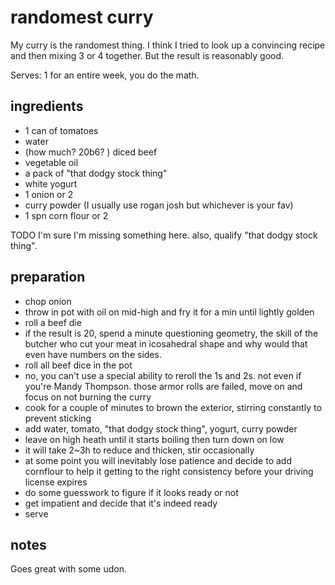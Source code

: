 # randomest curry

My curry is the randomest thing. I think I tried to look up a convincing recipe and then mixing 3 or 4 together. But the result is reasonably good.

Serves: 1 for an entire week, you do the math.

## ingredients

- 1 can of tomatoes
- water
- (how much? 20b6? ) diced beef
- vegetable oil
- a pack of "that dodgy stock thing"
- white yogurt
- 1 onion or 2
- curry powder (I usually use rogan josh but whichever is your fav)
- 1 spn corn flour or 2

TODO I'm sure I'm missing something here. also, qualify "that dodgy stock thing".

## preparation

- chop onion
- throw in pot with oil on mid-high and fry it for a min until lightly golden
- roll a beef die
- if the result is 20, spend a minute questioning geometry, the skill of the butcher who cut your meat in icosahedral shape and why would that even have numbers on the sides.
- roll all beef dice in the pot
- no, you can't use a special ability to reroll the 1s and 2s. not even if you're Mandy Thompson. those armor rolls are failed, move on and focus on not burning the curry
- cook for a couple of minutes to brown the exterior, stirring constantly to prevent sticking
- add water, tomato, "that dodgy stock thing", yogurt, curry powder
- leave on high heath until it starts boiling then turn down on low
- it will take 2~3h to reduce and thicken, stir occasionally
- at some point you will inevitably lose patience and decide to add cornflour to help it getting to the right consistency before your driving license expires
- do some guesswork to figure if it looks ready or not
- get impatient and decide that it's indeed ready
- serve

## notes

Goes great with some udon.